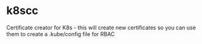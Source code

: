 # k8scc
Certificate creator for K8s - this will create new certificates so you can use them to create a .kube/config file for RBAC
